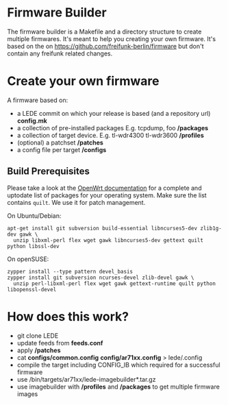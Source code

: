 # Firmware Builder

The firmware builder is a Makefile and a directory structure to create multiple
firmwares. It's meant to help you creating your own firmware. It's based on the
on https://github.com/freifunk-berlin/firmware but don't contain any freifunk
related changes. 

# Create your own firmware

A firmware based on:

- a LEDE commit on which your release is based (and a repository url) **config.mk**
- a collection of pre-installed packages E.g. tcpdump, foo **/packages**
- a collection of target device. E.g. tl-wdr4300 tl-wdr3600 **/profiles**
- (optional) a patchset **/patches**
- a config file per target **/configs**

## Build Prerequisites

Please take a look at the [OpenWrt documentation](http://wiki.openwrt.org/doc/howto/buildroot.exigence#examples.of.package.installations)
for a complete and uptodate list of packages for your operating system. Make
sure the list contains `quilt`. We use it for patch management.

On Ubuntu/Debian:
```
apt-get install git subversion build-essential libncurses5-dev zlib1g-dev gawk \
  unzip libxml-perl flex wget gawk libncurses5-dev gettext quilt python libssl-dev
```

On openSUSE:
```
zypper install --type pattern devel_basis
zypper install git subversion ncurses-devel zlib-devel gawk \
  unzip perl-libxml-perl flex wget gawk gettext-runtime quilt python libopenssl-devel
```

# How does this work?

 * git clone LEDE
 * update feeds from **feeds.conf**
 * apply **/patches**
 * cat **configs/common.config** **config/ar71xx.config** > lede/.config
 * compile the target including CONFIG\_IB which required for a successful firmware
 * use /bin/targets/ar71xx/lede-imagebuilder\*.tar.gz
 * use imagebuilder with **/profiles** and **/packages** to get multiple firmware images
 
